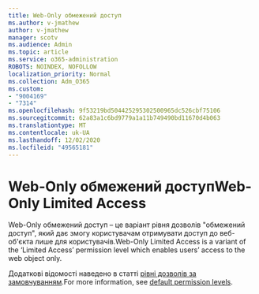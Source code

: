 ```yaml
---
title: Web-Only обмежений доступ
ms.author: v-jmathew
author: v-jmathew
manager: scotv
ms.audience: Admin
ms.topic: article
ms.service: o365-administration
ROBOTS: NOINDEX, NOFOLLOW
localization_priority: Normal
ms.collection: Adm_O365
ms.custom:
- "9004169"
- "7314"
ms.openlocfilehash: 9f53219bd504425295302500965dc526cbf75106
ms.sourcegitcommit: 62a83a1c6bd9779a1a11b749490bd11670d4b063
ms.translationtype: MT
ms.contentlocale: uk-UA
ms.lasthandoff: 12/02/2020
ms.locfileid: "49565181"
---
```

# <a name="web-only-limited-access"></a><span data-ttu-id="3f2d5-102">Web-Only обмежений доступ</span><span class="sxs-lookup"><span data-stu-id="3f2d5-102">Web-Only Limited Access</span></span>

<span data-ttu-id="3f2d5-103">Web-Only обмежений доступ – це варіант рівня дозволів "обмежений доступ", який дає змогу користувачам отримувати доступ до веб-об'єкта лише для користувачів.</span><span class="sxs-lookup"><span data-stu-id="3f2d5-103">Web-Only Limited Access is a variant of the ‘Limited Access’ permission level which enables users’ access to the web object only.</span></span>

<span data-ttu-id="3f2d5-104">Додаткові відомості наведено в статті [рівні дозволів за замовчуванням](https://docs.microsoft.com/sharepoint/understanding-permission-levels#default-permission-levels).</span><span class="sxs-lookup"><span data-stu-id="3f2d5-104">For more information, see [default permission levels](https://docs.microsoft.com/sharepoint/understanding-permission-levels#default-permission-levels).</span></span>
